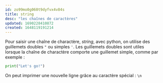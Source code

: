 ```yaml
---
id: zo99mo0g060t9dyfvx4v84s
title: string
desc: "les chaînes de caractères"
updated: 1690228410872
created: 1648119191214
---
```

Pour saisir une chaîne de charactère, *string*, avec python, on utilise des guillemets doubles `"` ou simples `'`. Les guillemets doubles sont utiles lorsque la chaîne de charactère comporte une guillemet simple, comme par exemple :

```python
print("Let's go!")
```

On peut imprimer une nouvelle ligne grâce au caractère spécial : `\n`